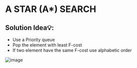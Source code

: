 # A STAR (A*) SEARCH 
## Solution Idea💡:
* Use a Priority queue
* Pop the element with least F-cost
* If two element have the same F-cost use alphabetic order

![image](https://github.com/user-attachments/assets/5b813a85-1283-4fe4-86ce-5ddd05c2b70f)


